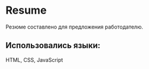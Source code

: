 # Resume
Резюме составлено для предложения работодателю.
## Использовались языки:
HTML, CSS, JavaScript
